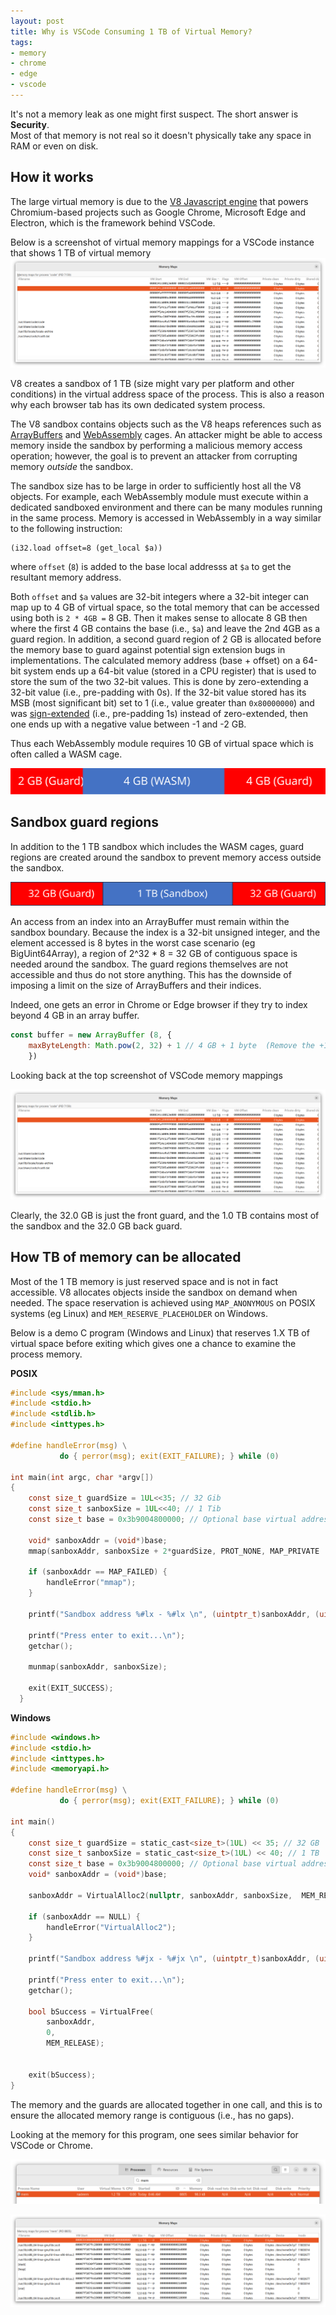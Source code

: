 ```yaml
---
layout: post
title: Why is VSCode Consuming 1 TB of Virtual Memory?
tags:
- memory
- chrome
- edge
- vscode
---
```


<span style="display: none;" class="excerpt">This post explains why Chrome and VSCode consume Terabyte of virtual memory.</span>

It's not a memory leak as one might first suspect.
The short answer is **Security**.  
Most of that memory is not real so it doesn't physically take any space in RAM or even on disk.


## How it works
The large virtual memory is due to the [V8 Javascript engine](https://en.wikipedia.org/wiki/V8_JavaScript_engine) that powers Chromium-based projects such as Google Chrome, Microsoft Edge and Electron, which is the framework behind VSCode.

Below is a screenshot of virtual memory mappings for a VSCode instance that shows 1 TB of virtual memory
![](/images/posts/archived/v8-code-maps.png)


V8 creates a sandbox of 1 TB (size might vary per platform and other conditions) in the virtual address space of the process. 
This is also a reason why each browser tab has its own dedicated system process.

The V8 sandbox contains objects such as the V8 heaps references such as [ArrayBuffers](https://developer.mozilla.org/en-US/docs/Web/JavaScript/Reference/Global_Objects/ArrayBuffer) and [WebAssembly](https://developer.mozilla.org/en-US/docs/WebAssembly) cages.
An attacker might be able to access memory inside the sandbox by performing a malicious memory access operation; however, the goal is to prevent an attacker from corrupting memory *outside* the sandbox.

The sandbox size has to be large in order to sufficiently host all the V8 objects. 
For example, each WebAssembly module must execute within a dedicated sandboxed environment and there can be many modules running in the same process.
Memory is accessed in WebAssembly in a way similar to the following instruction:

```
(i32.load offset=8 (get_local $a))
```

where `offset` (`8`) is added to the base local addresss at `$a` to get the resultant memory address. 

Both `offset` and `$a` values are 32-bit integers where a 32-bit integer can map up to 4 GB of virtual space, 
so the total memory that can be accessed using both is `2 * 4GB =` 8 GB.
Then it makes sense to allocate 8 GB then where the first 4 GB contains the base (i.e., `$a`) and leave the 2nd 4GB as a guard region.
In addition, a second guard region of 2 GB is allocated before the memory base to guard against potential sign extension bugs in implementations.
The calculated memory address (base + offset) on a 64-bit system ends up a 64-bit value (stored in a CPU register) that is used to store the sum of the two 32-bit values. 
This is done by zero-extending a 32-bit value (i.e., pre-padding with 0s). 
If the 32-bit value stored has its MSB (most significant bit) set to 1 (i.e., value greater than `0x80000000`) and was [sign-extended](https://en.wikipedia.org/wiki/Sign_extension) (i.e., pre-padding 1s) instead of zero-extended, then one ends up with a negative value between -1 and -2 GB. 

Thus each WebAssembly module requires 10 GB of virtual space which is often called a WASM cage.

![](/images/posts/archived/v8-wasm-cage.svg)

## Sandbox guard regions
In addition to the 1 TB sandbox which includes the WASM cages, guard regions are created around the sandbox to prevent memory access outside the sandbox.

![](/images/posts/archived/v8-sandbox.svg)

An access from an index into an ArrayBuffer must remain within the sandbox boundary. 
Because the index is a 32-bit unsigned integer, and the element accessed is 8 bytes in the worst case scenario (eg BigUint64Array), 
a region of 2^32 * 8 = 32 GB of contiguous space is needed around the sandbox. 
The guard regions themselves are not accessible and thus do not store anything.
This has the downside of imposing a limit on the size of ArrayBuffers and their indices.

Indeed, one gets an error in Chrome or Edge browser if they try to index beyond 4 GB in an array buffer.

```js
const buffer = new ArrayBuffer (8, {
    maxByteLength: Math.pow(2, 32) + 1 // 4 GB + 1 byte  (Remove the +1 to get rid of the error)
    })
```

Looking back at the top screenshot of VSCode memory mappings

![](/images/posts/archived/v8-code-maps.png)

Clearly, the 32.0 GB is just the front guard, and the 1.0 TB contains most of the sandbox and the 32.0 GB back guard.

## How TB of memory can be allocated

Most of the 1 TB memory is just reserved space and is not in fact accessible.
V8 allocates objects inside the sandbox on demand when needed. 
The space reservation is achieved using `MAP_ANONYMOUS` on POSIX systems (eg Linux) and `MEM_RESERVE_PLACEHOLDER` on Windows.

Below is a demo C program (Windows and Linux) that reserves 1.X TB of virtual space before exiting which gives one a chance to examine the process memory.

**POSIX**

```c
#include <sys/mman.h>
#include <stdio.h>
#include <stdlib.h>
#include <inttypes.h>

#define handleError(msg) \
           do { perror(msg); exit(EXIT_FAILURE); } while (0)

int main(int argc, char *argv[])
{
    const size_t guardSize = 1UL<<35; // 32 Gib
    const size_t sanboxSize = 1UL<<40; // 1 Tib     
    const size_t base = 0x3b9004800000; // Optional base virtual address.

    void* sanboxAddr = (void*)base;    
    mmap(sanboxAddr, sanboxSize + 2*guardSize, PROT_NONE, MAP_PRIVATE | MAP_ANONYMOUS | MAP_NORESERVE, -1, 0);
    
    if (sanboxAddr == MAP_FAILED) {
        handleError("mmap");
    }

    printf("Sandbox address %#lx - %#lx \n", (uintptr_t)sanboxAddr, (uintptr_t)sanboxAddr+sanboxSize);

    printf("Press enter to exit...\n");
    getchar();

    munmap(sanboxAddr, sanboxSize);

    exit(EXIT_SUCCESS);
  }
```

**Windows**

```c
#include <windows.h>
#include <stdio.h>
#include <inttypes.h>
#include <memoryapi.h>

#define handleError(msg) \
           do { perror(msg); exit(EXIT_FAILURE); } while (0)

int main()
{
    const size_t guardSize = static_cast<size_t>(1UL) << 35; // 32 GB
    const size_t sanboxSize = static_cast<size_t>(1UL) << 40; // 1 TB     
    const size_t base = 0x3b9004800000; // Optional base virtual address
    void* sanboxAddr = (void*)base;
    
    sanboxAddr = VirtualAlloc2(nullptr, sanboxAddr, sanboxSize,  MEM_RESERVE | MEM_RESERVE_PLACEHOLDER, PAGE_NOACCESS, nullptr, 0);
    
    if (sanboxAddr == NULL) {
        handleError("VirtualAlloc2");
    }

    printf("Sandbox address %#jx - %#jx \n", (uintptr_t)sanboxAddr, (uintptr_t)sanboxAddr + sanboxSize);

    printf("Press enter to exit...\n");
    getchar();

    bool bSuccess = VirtualFree(
        sanboxAddr,   
        0,             
        MEM_RELEASE);


    exit(bSuccess);
}
```

The memory and the guards are allocated together in one call, and this is to ensure the allocated memory range is contiguous (i.e., has no gaps).

Looking at the memory for this program, one sees similar behavior for VSCode or Chrome. 

![](/images/posts/archived/v8-mem-monitor.png)

![](/images/posts/archived/v8-mem-mappings.png)


